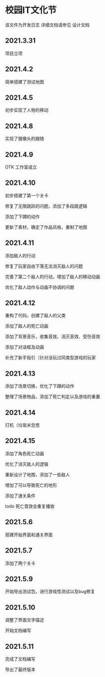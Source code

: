 # 校园IT文化节

该文件为开发日志 详细文档请参见 设计文档

## 2021‎.3‎.‎31‎ 

项目立项

## 2021.4.2

简单搭建了测试地图

## 2021.4.5

初步实现了人物的移动

## 2021.4.8

实现了摄像头的跟随

## 2021.4.9
OTK 工作室成立

## 2021.4.10

初步搭建了第一个关卡

修复了无限跳跃的问题，添加了多段跳逻辑

添加了下蹲的动作

更新了素材，确定了作品风格，重制了地图

## 2021.4.11

添加敌人的行动

修复了玩家自由下落无法消灭敌人的问题

完善了第二个敌人的行动，增加了敌人的移动动画

优化了敌人动作与动画不协调的问题

## 2021.4.12

重构了代码，创建了敌人的父类

添加了敌人的死亡动画

添加了背景音乐，收集音效、消灭音效、受伤音效

添加了对话框及动画

补充了新手指引（针对没玩过同类型游戏的玩家

## 2021.4.13

添加了场景切换，优化了下蹲的动作

整理了场景物品，添加了死亡判定以及游戏的重置

## 2021.4.14

打机（垃圾米忽悠

## 2021.4.15

添加了角色死亡动画

优化了消灭敌人的逻辑

重新设计了地图，添加了一些敌人

增加了可以导致死亡的地形

添加了通关条件

todo 死亡音效会重复播放

## 2021.5.6

搭建开始界面和通关界面

## 2021.5.7

添加了两个关卡

## 2021.5.9

开始导出测试包，进行游戏性测试以及bug修复

## 2021.5.10

调整了界面文字描述

开始文档编写

## 2021.5.11

完成了文档编写

导出了最终版本

